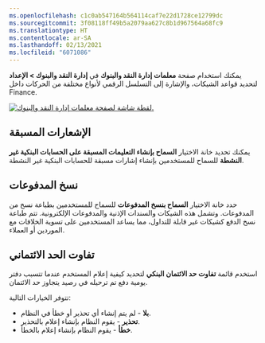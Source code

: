 ```yaml
---
ms.openlocfilehash: c1c0ab547164b564114caf7e22d1728ce12799dc
ms.sourcegitcommit: 3f08118ff49b5a2079aa627c8b1d967564a68fc9
ms.translationtype: HT
ms.contentlocale: ar-SA
ms.lasthandoff: 02/13/2021
ms.locfileid: "6071086"
---
```

يمكنك استخدام صفحة **معلمات إدارة النقد والبنوك** في **إدارة النقد والبنوك > الإعداد** لتحديد قواعد الشيكات، والإشارة إلى التسلسل الرقمي لأنواع مختلفة من الحركات داخل Finance.
 
[![لقطة شاشة لصفحة معلمات إدارة النقد والبنوك.](../media/cash-bank-parameters.png) ](../media/cash-bank-parameters.png#lightbox) 


## <a name="prenotes"></a>الإشعارات المسبقة 

يمكنك تحديد خانة الاختيار **السماح بإنشاء التعليمات المسبقة على الحسابات البنكية غير النشطة** للسماح للمستخدمين بإنشاء إشارات مسبقة للحسابات البنكية غير النشطة.

## <a name="copies-of-payments"></a>نسخ المدفوعات 

حدد خانة الاختيار **السماح بنسخ المدفوعات** للسماح للمستخدمين بطباعة نسخ من المدفوعات. وتشمل هذه الشيكات والسندات الإذنية والمدفوعات الإلكترونية. تتم طباعة نسخ الدفع كشيكات غير قابلة للتداول، مما يساعد المستخدمين على تسوية الخلافات مع الموردين أو العملاء.

## <a name="credit-limit-tolerance"></a>تفاوت الحد الائتماني 

استخدم قائمة **تفاوت حد الائتمان البنكي** لتحديد كيفية إعلام المستخدم عندما تتسبب دفتر يومية دفع تم ترحيله في رصيد يتجاوز حد الائتمان. 

تتوفر الخيارات التالية:

- **بلا** - لم يتم إنشاء أي تحذير أو خطأ في النظام.
- **تحذير** - يقوم النظام بإنشاء إعلام بالتحذير.
- **خطأ** - يقوم النظام بإنشاء إعلام بالخطأ.

